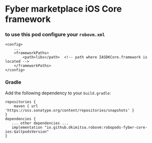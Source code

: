 # Fyber marketplace iOS Core framework

### to use this pod configure your `robovm.xml`

```
<config>
    ...
    <frameworkPaths>
        <path>libs</path>  <!-- path where IASDKCore.framework is located -->
    </frameworkPaths>
</config>
```

### Gradle

Add the following dependency to your `build.gradle`:

```
repositories {
    maven { url 'https://oss.sonatype.org/content/repositories/snapshots' }
}
dependencies {
   ... other dependencies ...
   implementation "io.github.dkimitsa.robovm:robopods-fyber-core-ios:$altpodsVersion"
}
```
